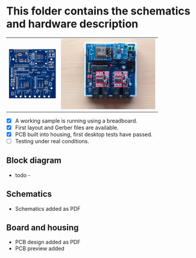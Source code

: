 # This folder contains the schematics and hardware description

<table>
<tr>
  <td><img src="./PCB_preview.png" alt="PCB preview" title="PCB preview" height="130"/></td>
  <td><img src="../Photos/Assembly-2.jpg" alt="Assembly-2" title="Modules installed" width="250"/></td>
</tr>  
</table>

- [x] A working sample is running using a breadboard.
- [x] First layout and Gerber files are available.
- [x] PCB built into housing, first desktop tests have passed.
- [ ] Testing under real conditions.

## Block diagram
- todo -

## Schematics
- Schematics added as PDF

## Board and housing
- PCB design added as PDF
- PCB preview added
